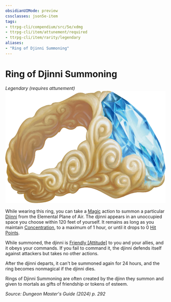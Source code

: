 ```yaml
---
obsidianUIMode: preview
cssclasses: json5e-item
tags:
- ttrpg-cli/compendium/src/5e/xdmg
- ttrpg-cli/item/attunement/required
- ttrpg-cli/item/rarity/legendary
aliases: 
- "Ring of Djinni Summoning"
---
```

# Ring of Djinni Summoning
*Legendary (requires attunement)*  
![](3-Compendium/items/img/ring-of-djinni-summoning.webp#right)


While wearing this ring, you can take a [Magic](3-Compendium/rules/actions.md#Magic) action to summon a particular [Djinni](3-Compendium/bestiary/elemental/djinni-xmm.md) from the Elemental Plane of Air. The djinni appears in an unoccupied space you choose within 120 feet of yourself. It remains as long as you maintain [Concentration](3-Compendium/rules/conditions.md#Concentration), to a maximum of 1 hour, or until it drops to 0 [Hit Points](3-Compendium/rules/variant-rules/hit-points-xphb.md).

While summoned, the djinni is [Friendly [Attitude]](3-Compendium/rules/variant-rules/friendly-attitude-xphb.md) to you and your allies, and it obeys your commands. If you fail to command it, the djinni defends itself against attackers but takes no other actions.

After the djinni departs, it can't be summoned again for 24 hours, and the ring becomes nonmagical if the djinni dies.

Rings of Djinni Summoning are often created by the djinn they summon and given to mortals as gifts of friendship or tokens of esteem.

*Source: Dungeon Master's Guide (2024) p. 292*